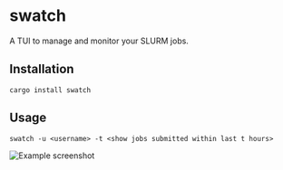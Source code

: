 # swatch

A TUI to manage and monitor your SLURM jobs.  


## Installation
```
cargo install swatch
```

## Usage

```
swatch -u <username> -t <show jobs submitted within last t hours>
```

![Example screenshot](https://github.com/jharrymoore/swatch/blob/master/image-1.png)
